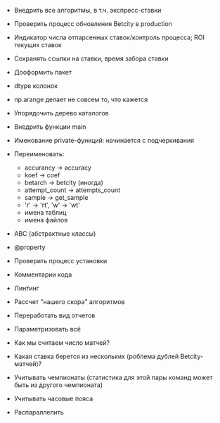 * Внедрить все алгоритмы, в т.ч. экспресс-ставки
* Проверить процесс обновления Betcity в production

* Индикатор числа отпарсенных ставок/контроль процесса; ROI текущих ставок
* Сохранять ссылки на ставки, время забора ставки

* Дооформить пакет
* dtype колонок
* np.arange делает не совсем то, что кажется
* Упорядочить дерево каталогов
* Внедрить функции main
* Именование private-функций: начинается с подчеркивания
* Переименовать:
    * accurancy -> accuracy
    * koef -> coef
    * betarch -> betcity (иногда)
    * attempt_count -> attempts_count
    * sample -> get_sample
    * 'r' -> 'rt', 'w' -> 'wt'
    * имена таблиц
    * имена файлов
* ABC (абстрактные классы)
* @property
* Проверить процесс установки
* Комментарии кода
* Линтинг

* Рассчет "нашего скора" алгоритмов
* Переработать вид отчетов
* Параметризовать всё
* Как мы считаем число матчей?
* Какая ставка берется из нескольких (роблема дублей Betcity-матчей)?
* Учитывать чемпионаты (статистика для этой пары команд может быть из другого чемпионата)
* Учитывать часовые пояса
* Распараллелить
